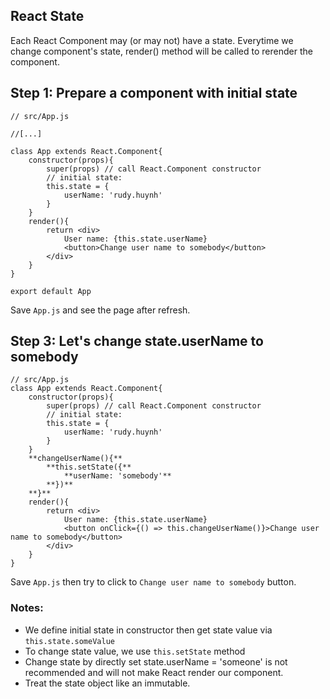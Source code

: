## React State

Each React Component may (or may not) have a state. Everytime we change component's state, render() method will be called to rerender the component.

## Step 1: Prepare a component with initial state
````
// src/App.js

//[...]

class App extends React.Component{
    constructor(props){
        super(props) // call React.Component constructor
        // initial state:
        this.state = {
            userName: 'rudy.huynh'
        }
    }
    render(){
        return <div>
            User name: {this.state.userName}
            <button>Change user name to somebody</button>
        </div>
    }
}

export default App
````
Save `App.js` and see the page after refresh.

## Step 3: Let's change state.userName to somebody
````
// src/App.js
class App extends React.Component{
    constructor(props){
        super(props) // call React.Component constructor
        // initial state:
        this.state = {
            userName: 'rudy.huynh'
        }
    }
    **changeUserName(){**
        **this.setState({**
            **userName: 'somebody'**
        **})**
    **}**
    render(){
        return <div>
            User name: {this.state.userName}
            <button onClick={() => this.changeUserName()}>Change user name to somebody</button>
        </div>
    }
}
````
Save `App.js` then try to click to `Change user name to somebody` button.

### Notes:
* We define initial state in constructor then get state value via `this.state.someValue`
* To change state value, we use `this.setState` method
* Change state by directly set state.userName = 'someone' is not recommended and will not make React render our component.
* Treat the state object like an immutable.